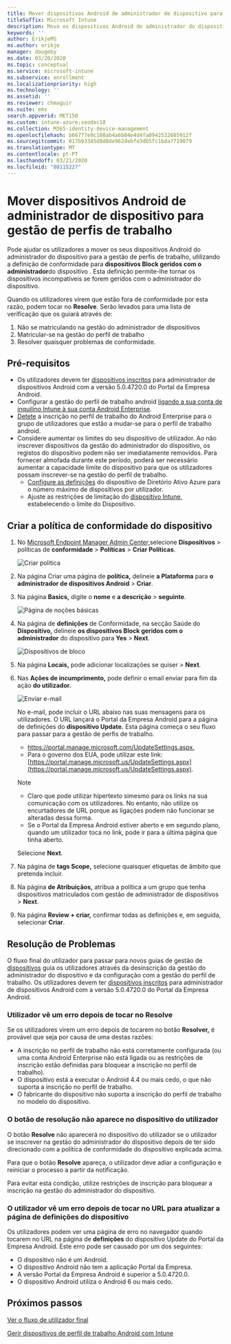 ```yaml
---
title: Mover dispositivos Android de administrador de dispositivo para gestão de perfis de trabalho
titleSuffix: Microsoft Intune
description: Mova os dispositivos Android do administrador do dispositivo para a gestão de perfis de trabalho em Intune.
keywords: ''
author: ErikjeMS
ms.author: erikje
manager: dougeby
ms.date: 03/20/2020
ms.topic: conceptual
ms.service: microsoft-intune
ms.subservice: enrollment
ms.localizationpriority: high
ms.technology: ''
ms.assetid: ''
ms.reviewer: chmaguir
ms.suite: ems
search.appverid: MET150
ms.custom: intune-azure;seodec18
ms.collection: M365-identity-device-management
ms.openlocfilehash: b66777e9c108ab4a6b84e4d4fa0942532685912f
ms.sourcegitcommit: 017b93345d8d8de962debfe3db5fc1bda7719079
ms.translationtype: MT
ms.contentlocale: pt-PT
ms.lasthandoff: 03/21/2020
ms.locfileid: "80115227"
---
```

# <a name="move-android-devices-from-device-administrator-to-work-profile-management"></a>Mover dispositivos Android de administrador de dispositivo para gestão de perfis de trabalho

Pode ajudar os utilizadores a mover os seus dispositivos Android do administrador do dispositivo para a gestão de perfis de trabalho, utilizando a definição de conformidade para **dispositivos Block geridos com o administrador**do dispositivo . Esta definição permite-lhe tornar os dispositivos incompatíveis se forem geridos com o administrador do dispositivo. 

Quando os utilizadores virem que estão fora de conformidade por esta razão, podem tocar no **Resolve**. Serão levados para uma lista de verificação que os guiará através de:
1. Não se matriculando na gestão do administrador de dispositivos
2. Matricular-se na gestão do perfil de trabalho
3. Resolver quaisquer problemas de conformidade. 

## <a name="prerequisites"></a>Pré-requisitos

- Os utilizadores devem ter [dispositivos inscritos](android-enroll-device-administrator.md) para administrador de dispositivos Android com a versão 5.0.4720.0 do Portal da Empresa Android.
- Configurar a gestão do perfil de trabalho android [ligando a sua conta de inquilino Intune à sua conta Android Enterprise](connect-intune-android-enterprise.md).
- [Detete](android-work-profile-enroll.md) a inscrição no perfil de trabalho do Android Enterprise para o grupo de utilizadores que estão a mudar-se para o perfil de trabalho android.
- Considere aumentar os limites do seu dispositivo de utilizador. Ao não inscrever dispositivos da gestão do administrador do dispositivo, os registos do dispositivo podem não ser imediatamente removidos. Para fornecer almofada durante este período, poderá ser necessário aumentar a capacidade limite do dispositivo para que os utilizadores possam inscrever-se na gestão do perfil de trabalho.
  - [Configure as definições](https://docs.microsoft.com/azure/active-directory/devices/device-management-azure-portal.md#configure-device-settings) do dispositivo de Diretório Ativo Azure para o número máximo de dispositivos por utilizador.
  - Ajuste as restrições de limitação do [dispositivo Intune,](enrollment-restrictions-set.md#create-a-device-limit-restriction) estabelecendo o limite do Dispositivo. 

## <a name="create-device-compliance-policy"></a>Criar a política de conformidade do dispositivo

1. No [Microsoft Endpoint Manager Admin Center,](https://go.microsoft.com/fwlink/?linkid=2109431)selecione **Dispositivos** > políticas de **conformidade** > **Políticas** > **Criar Políticas**.

    ![Criar política](./media/android-move-device-admin-work-profile/create-policy.png)

2. Na página Criar uma página de **política,** delineie **a Plataforma** para **o administrador de dispositivos Android** > **Criar**.
3. Na página **Basics,** digite o **nome** e **a descrição** > **seguinte**.

    ![Página de noções básicas](./media/android-move-device-admin-work-profile/basics.png)
    
4. Na página de **definições** de Conformidade, na secção Saúde do **Dispositivo,** delineie **os dispositivos Block geridos com o administrador** do dispositivo para **Yes** > **Next**.

    ![Dispositivos de bloco](./media/android-move-device-admin-work-profile/block-devices.png)

5. Na página **Locais,** pode adicionar localizações se quiser > **Next**.
6. Nas **Ações de incumprimento,** pode definir o email enviar para fim da ação **do utilizador.**

    ![Enviar e-mail](./media/android-move-device-admin-work-profile/send-email.png)


    No e-mail, pode incluir o URL abaixo nas suas mensagens para os utilizadores. O URL lançará o Portal da Empresa Android para a página de definições do **dispositivo Update.** Esta página começa o seu fluxo para passar para a gestão de perfis de trabalho.
    - [https://portal.manage.microsoft.com/UpdateSettings.aspx. ](https://portal.manage.microsoft.com/UpdateSettings.aspx)
    - Para o governo dos EUA, pode utilizar este link: [https://portal.manage.microsoft.us/UpdateSettings.aspx](https://portal.manage.microsoft.us/UpdateSettings.aspx).
  
    > [!NOTE]
    > - Claro que pode utilizar hipertexto simesmo para os links na sua comunicação com os utilizadores. No entanto, não utilize os encurtadores de URL porque as ligações podem não funcionar se alteradas dessa forma.
    > - Se o Portal da Empresa Android estiver aberto e em segundo plano, quando um utilizador toca no link, pode ir para a última página que tinha aberto.

    Selecione **Next**.

7. Na página de **tags Scope,** selecione quaisquer etiquetas de âmbito que pretenda incluir.
8. Na página **de Atribuiçãos,** atribua a política a um grupo que tenha dispositivos matriculados com gestão de administrador de dispositivos > **Next**.
9. Na página **Review + criar,** confirmar todas as definições e, em seguida, selecionar **Criar**.

## <a name="troubleshooting"></a>Resolução de Problemas

O fluxo final do utilizador para passar para novos guias de gestão de [dispositivos](https://docs.microsoft.com/mem/intune/user-help/move-to-new-device-management-setup.md) guia os utilizadores através da desinscrição da gestão do administrador do dispositivo e da configuração com a gestão do perfil de trabalho. Os utilizadores devem ter [dispositivos inscritos](android-enroll-device-administrator.md) para administrador de dispositivos Android com a versão 5.0.4720.0 do Portal da Empresa Android.

### <a name="user-sees-an-error-after-tapping-resolve"></a>Utilizador vê um erro depois de tocar no Resolve
Se os utilizadores virem um erro depois de tocarem no botão **Resolver,** é provável que seja por causa de uma destas razões:
- A inscrição no perfil de trabalho não está corretamente configurada (ou uma conta Android Enterprise não está ligada ou as restrições de inscrição estão definidas para bloquear a inscrição no perfil de trabalho).
- O dispositivo está a executar o Android 4.4 ou mais cedo, o que não suporta a inscrição no perfil de trabalho. 
- O fabricante do dispositivo não suporta a inscrição do perfil de trabalho no modelo do dispositivo.

### <a name="resolve-button-doesnt-appear-on-the-users-device"></a>O botão de resolução não aparece no dispositivo do utilizador
O botão **Resolve** não aparecerá no dispositivo do utilizador se o utilizador se inscrever na gestão do administrador do dispositivo depois de ter sido direcionado com a política de conformidade do dispositivo explicada acima.

Para que o botão **Resolve** apareça, o utilizador deve adiar a configuração e reiniciar o processo a partir da notificação.

Para evitar esta condição, utilize restrições de inscrição para bloquear a inscrição na gestão do administrador do dispositivo.

### <a name="user-sees-an-error-after-tapping-url-to-update-device-settings-page"></a>O utilizador vê um erro depois de tocar no URL para atualizar a página de definições do dispositivo
Os utilizadores podem ver uma página de erro no navegador quando tocarem no URL na página de **definições** do dispositivo Update do Portal da Empresa Android. Este erro pode ser causado por um dos seguintes:
- O dispositivo não é um Android.
- O dispositivo Android não tem a aplicação Portal da Empresa.
- A versão Portal da Empresa Android é superior a 5.0.4720.0.
- O dispositivo Android utiliza o Android 6 ou mais cedo. 

## <a name="next-steps"></a>Próximos passos
[Ver o fluxo de utilizador final](https://docs.microsoft.com/mem/intune/user-help/move-to-new-device-management-setup.md)

[Gerir dispositivos de perfil de trabalho Android com Intune](android-enterprise-overview.md)


